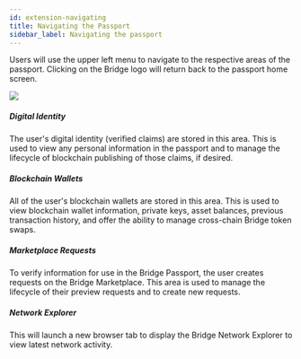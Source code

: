 ```yaml
---
id: extension-navigating
title: Navigating the Passport
sidebar_label: Navigating the passport
---
```

 
Users will use the upper left menu to navigate to the respective areas of the passport.  Clicking on the Bridge logo will return back to the passport home screen.

<p><img class='centered' src='/doc/img/extension/passport-navigation.jpg'></img></p>


##### Digital Identity
The user's digital identity (verified claims) are stored in this area.  This is used to view any personal information in the passport and to manage the lifecycle of blockchain publishing of those claims, if desired.

##### Blockchain Wallets
All of the user's blockchain wallets are stored in this area.  This is used to view blockchain wallet information, private keys, asset balances, previous transaction history, and offer the ability to manage cross-chain Bridge token swaps. 

##### Marketplace Requests
To verify information for use in the Bridge Passport, the user creates requests on the Bridge Marketplace.  This area is used to manage the lifecycle of their preview requests and to create new requests.

##### Network Explorer
This will launch a new browser tab to display the Bridge Network Explorer to view latest network activity.